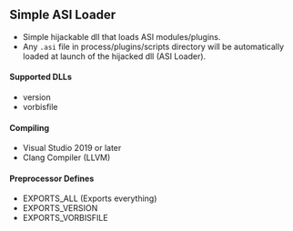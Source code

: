 ## Simple ASI Loader
- Simple hijackable dll that loads ASI modules/plugins.
- Any `.asi` file in process/plugins/scripts directory will be automatically loaded at launch of the hijacked dll (ASI Loader).

#### Supported DLLs
- version
- vorbisfile

#### Compiling
- Visual Studio 2019 or later
- Clang Compiler (LLVM)

#### Preprocessor Defines
- EXPORTS_ALL (Exports everything)
- EXPORTS_VERSION
- EXPORTS_VORBISFILE
